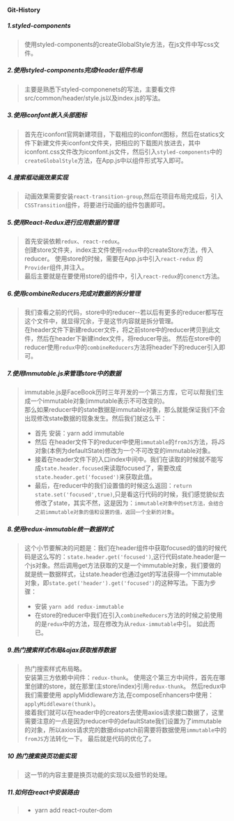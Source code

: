 #### Git-History

##### 1.styled-components
> 使用styled-components的createGlobalStyle方法，在js文件中写css文件。

##### 2.使用styled-components完成Header组件布局
> 主要是熟悉下styled-componenets的写法，主要看文件src/common/header/style.js以及index.js的写法。  

##### 3.使用iconfont嵌入头部图标
> 首先在iconfont官网新建项目，下载相应的iconfont图标，然后在statics文件下新建文件夹iconfont文件夹，把相应的下载图片放进去，其中iconfont.css文件改为iconfont.js文件，然后引入`styled-components`中的`createGlobalStyle`方法，在App.js中以组件形式写入即可。

##### 4.搜索框动画效果实现
> 动画效果需要安装`react-transition-group`,然后在项目布局完成后，引入`CSSTransition`组件，将要进行动画的组件包裹即可。

##### 5.使用React-Redux进行应用数据的管理
> 首先安装依赖`redux`、`react-redux`。  
> 创建store文件夹，index主文件使用`redux`中的createStore方法，传入reducer。 
> 使用store的时候，需要在App.js中引入`react-redux` 的`Provider`组件,并注入。  
> 最后主要就是在要使用store的组件中，引入`react-redux`的`conenct`方法。 

##### 6.使用combineReducers完成对数据的拆分管理
> 我们查看之前的代码，store中的reducer--若以后有更多的reducer都写在这个文件中，就显得冗余，于是这节内容就是拆分管理。   
> 在header文件下新建reducer文件，将之前store中的reducer拷贝到此文件，然后在header下新建index文件，将reducer导出。 
> 然后在store中的reducer使用`redux`中的`combineReducers`方法将header下的reducer引入即可。

##### 7.使用Immutable.js来管理store中的数据
> immutable.js是FaceBook历时三年开发的一个第三方库，它可以帮我们生成一个immutable对象(immutable表示不可改变的)。  
> 那么如果reducer中的state数据是immutable对象，那么就能保证我们不会出现修改state数据的现象发生。然后我们就这么干：   
> + 首先 安装：yarn add immutable 
> + 然后 在header文件下的reducer中使用`immutable`的`fromJS`方法，将JS对象(本例为defaultState)修改为一个不可改变的immutable对象。 
> + 接着在header文件下的入口index中间中。我们在读取的时候就不能写成`state.header.focused`来读取focused了，需要改成`state.header.get('focused')`来获取此值。 
> + 最后，在reducer中的我们设置值的时候这么返回：`return state.set('focused',true)`,只是看这行代码的时候，我们感觉貌似去修改了state，其实不然，这是因为：`immutable对象中的set方法，会结合之前immutable对象的值和设置的值，返回一个全新的对象`。

##### 8.使用redux-immutable统一数据样式
> 这个小节要解决的问题是：我们在header组件中获取focused的值的时候代码是这么写的：`state.header.get('focused')`,这行代码state.header是一个js对象。然后调用get方法获取的又是一个immutable对象，我们要做的就是统一数据样式，让state.header也通过get的写法获得一个immutable对象，即`state.get('header').get('focused')`的这种写法。下面为步骤： 
> + 安装  ` yarn add redux-immutable `  
> + 在store的reducer中我们在引入`combineReducers`方法的时候之前使用的是`redux`中的方法，现在修改为从`redux-immutable`中引。 
> 如此而已。

##### 9.热门搜索样式布局&ajax获取推荐数据
> 热门搜索样式布局略。  
> 安装第三方依赖中间件：`redux-thunk`。 
> 使用这个第三方中间件，首先在哪里创建的store，就在那里(主store/index)引用`redux-thunk`。 
> 然后redux中我们需要使用 applyMiddleware方法,在composeEnhancers中使用：`applyMiddleware(thunk)`。  
> 接着我们就可以在header中的creators去使用axios请求接口数据了，这里需要注意的一点是因为reducer中的defaultState我们设置为了immutable的对象，所以axios请求完的数据dispatch前需要将数据使用`immutable`中的`fromJS`方法转化一下。 
> 最后就是代码的优化了。

##### 10 热门搜索换页功能实现
> 这一节的内容主要是换页功能的实现以及细节的处理。

##### 11.如何在react中安装路由
> + yarn add react-router-dom
